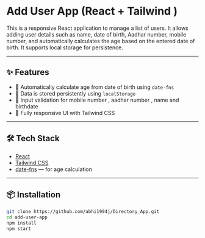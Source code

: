 # Add User App (React + Tailwind )

This is a responsive React application to manage a list of users. It allows adding user details such as name, date of birth, Aadhar number, mobile number, and automatically calculates the age based on the entered date of birth. It supports local storage for persistence.

---

## ✨ Features

- 📅 Automatically calculate age from date of birth using `date-fns`
- 💾 Data is stored persistently using `localStorage`
- 🧠 Input validation for mobile number , aadhar number , name and birthdate
- 📱 Fully responsive UI with Tailwind CSS


---

## 🛠️ Tech Stack

- [React](https://reactjs.org/)
- [Tailwind CSS](https://tailwindcss.com/)
- [date-fns](https://date-fns.org/) — for age calculation


---

## 📦 Installation

```bash
git clone https://github.com/abhi1994j/Directory_App.git
cd add-user-app
npm install
npm start
